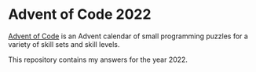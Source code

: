 # Advent of Code 2022
[Advent of Code](https://adventofcode.com/2022/about) is an Advent calendar of small programming puzzles for a variety of skill sets and skill levels.

This repository contains my answers for the year 2022. 
